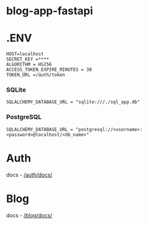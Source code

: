 # blog-app-fastapi

# .ENV
    HOST=localhost
    SECRET_KEY =****
    ALGORITHM = HS256
    ACCESS_TOKEN_EXPIRE_MINUTES = 30
    TOKEN_URL =/auth/token

### SQLite

    SQLALCHEMY_DATABASE_URL = "sqlite:///./sql_app.db"

### PostgreSQL

    SQLALCHEMY_DATABASE_URL = "postgresql://<username>:<password>@localhost/<db_name>"

# Auth

docs - [/auth/docs/](/auth/docs)

# Blog

docs - [/blog/docs/](/blog/docs/)
